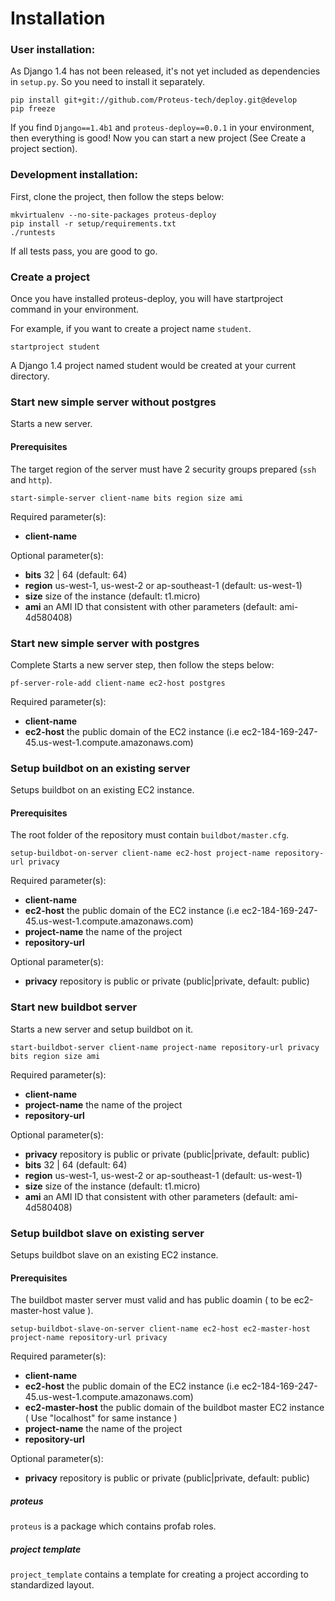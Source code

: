 # Installation
### User installation:

As Django 1.4 has not been released, it's not yet included as dependencies in `setup.py`. So you need to install it separately.

    pip install git+git://github.com/Proteus-tech/deploy.git@develop
    pip freeze

If you find `Django==1.4b1` and `proteus-deploy==0.0.1` in your environment, then everything is good! Now you can start a new project (See Create a project section).

### Development installation:

First, clone the project, then follow the steps below:

    mkvirtualenv --no-site-packages proteus-deploy
    pip install -r setup/requirements.txt
    ./runtests

If all tests pass, you are good to go.

### Create a project
Once you have installed proteus-deploy, you will have startproject command in your environment.

For example, if you want to create a project name `student`.

    startproject student

A Django 1.4 project named student would be created at your current directory.

### Start new simple server without postgres
Starts a new server.

#### Prerequisites
The target region of the server must have 2 security groups prepared (`ssh` and `http`).

    start-simple-server client-name bits region size ami

Required parameter(s):

- **client-name**

Optional parameter(s):

- **bits** 32 | 64 (default: 64)
- **region** us-west-1, us-west-2 or ap-southeast-1 (default: us-west-1)
- **size** size of the instance (default: t1.micro)
- **ami** an AMI ID that consistent with other parameters (default: ami-4d580408)

### Start new simple server with postgres
Complete Starts a new server step, then follow the steps below:

    pf-server-role-add client-name ec2-host postgres

Required parameter(s):

- **client-name**
- **ec2-host** the public domain of the EC2 instance (i.e ec2-184-169-247-45.us-west-1.compute.amazonaws.com)

### Setup buildbot on an existing server
Setups buildbot on an existing EC2 instance.

#### Prerequisites
The root folder of the repository must contain `buildbot/master.cfg`.

    setup-buildbot-on-server client-name ec2-host project-name repository-url privacy

Required parameter(s):

- **client-name**
- **ec2-host** the public domain of the EC2 instance (i.e ec2-184-169-247-45.us-west-1.compute.amazonaws.com)
- **project-name** the name of the project
- **repository-url**

Optional parameter(s):

- **privacy** repository is public or private (public|private, default: public)

### Start new buildbot server
Starts a new server and setup buildbot on it.

    start-buildbot-server client-name project-name repository-url privacy bits region size ami

Required parameter(s):

- **client-name**
- **project-name** the name of the project
- **repository-url**

Optional parameter(s):

- **privacy** repository is public or private (public|private, default: public)
- **bits** 32 | 64 (default: 64)
- **region** us-west-1, us-west-2 or ap-southeast-1 (default: us-west-1)
- **size** size of the instance (default: t1.micro)
- **ami** an AMI ID that consistent with other parameters (default: ami-4d580408)

### Setup buildbot slave on existing server
Setups buildbot slave on an existing EC2 instance.

#### Prerequisites
The buildbot master server must valid and has public doamin ( to be ec2-master-host value ).

    setup-buildbot-slave-on-server client-name ec2-host ec2-master-host project-name repository-url privacy

Required parameter(s):

- **client-name**
- **ec2-host** the public domain of the EC2 instance (i.e ec2-184-169-247-45.us-west-1.compute.amazonaws.com)
- **ec2-master-host** the public domain of the buildbot master EC2 instance ( Use "localhost" for same instance )
- **project-name** the name of the project
- **repository-url**

Optional parameter(s):

- **privacy** repository is public or private (public|private, default: public)

##### proteus
`proteus` is a package which contains profab roles.

##### project template
`project_template` contains a template for creating a project according to standardized layout.
